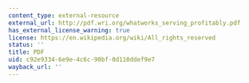 ```yaml
---
content_type: external-resource
external_url: http://pdf.wri.org/whatworks_serving_profitably.pdf
has_external_license_warning: true
license: https://en.wikipedia.org/wiki/All_rights_reserved
status: ''
title: PDF
uid: c92e9334-6e9e-4c6c-90bf-0d110ddef9e7
wayback_url: ''
---
```

